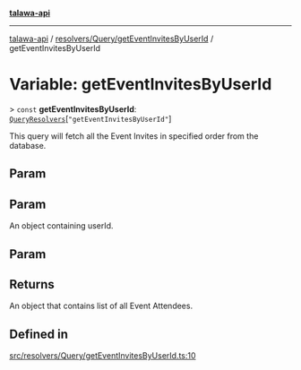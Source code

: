 [**talawa-api**](../../../../README.md)

***

[talawa-api](../../../../modules.md) / [resolvers/Query/getEventInvitesByUserId](../README.md) / getEventInvitesByUserId

# Variable: getEventInvitesByUserId

\> `const` **getEventInvitesByUserId**: [`QueryResolvers`](../../../../types/generatedGraphQLTypes/type-aliases/QueryResolvers.md)\[`"getEventInvitesByUserId"`\]

This query will fetch all the Event Invites in specified order from the database.

## Param

## Param

An object containing userId.

## Param

## Returns

An object that contains list of all Event Attendees.

## Defined in

[src/resolvers/Query/getEventInvitesByUserId.ts:10](https://github.com/PalisadoesFoundation/talawa-api/blob/039b0f127fb8caa46d57186ab4b3bb27fe150903/src/resolvers/Query/getEventInvitesByUserId.ts#L10)
